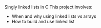 Singly linked lists in C
This project involves:
* When and why using linked lists vs arrays
* How to build and use linked list

